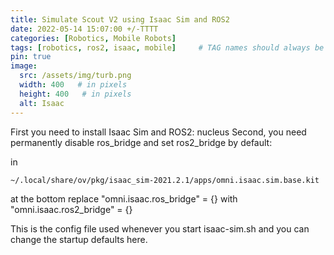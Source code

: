 ```yaml
---
title: Simulate Scout V2 using Isaac Sim and ROS2
date: 2022-05-14 15:07:00 +/-TTTT
categories: [Robotics, Mobile Robots]
tags: [robotics, ros2, isaac, mobile]     # TAG names should always be lowercase
pin: true
image:
  src: /assets/img/turb.png
  width: 400   # in pixels
  height: 400   # in pixels
  alt: Isaac
---
```


First you need to install Isaac Sim and ROS2:
nucleus
Second, you need permanently disable ros_bridge and set ros2_bridge by default:

in 

`~/.local/share/ov/pkg/isaac_sim-2021.2.1/apps/omni.isaac.sim.base.kit`

at the bottom replace "omni.isaac.ros_bridge" = {} with "omni.isaac.ros2_bridge" = {}

This is the config file used whenever you start isaac-sim.sh and you can change the startup defaults here.
